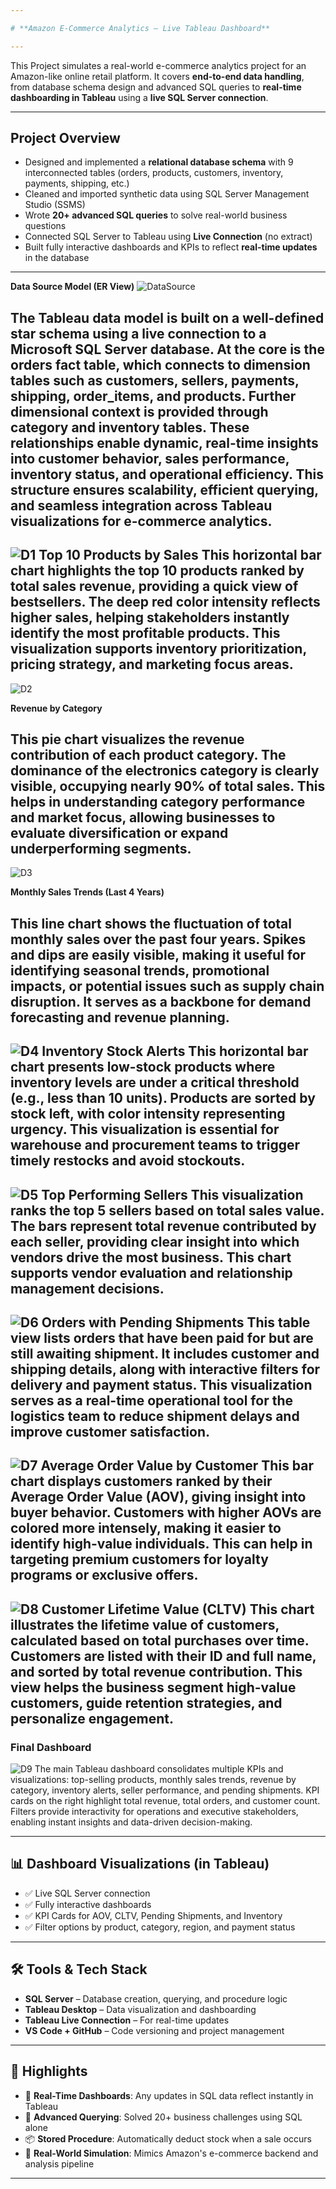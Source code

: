 ```yaml
---

# **Amazon E-Commerce Analytics – Live Tableau Dashboard**

---
```


This Project simulates a real-world e-commerce analytics project for an Amazon-like online retail platform. It covers **end-to-end data handling**, from database schema design and advanced SQL queries to **real-time dashboarding in Tableau** using a **live SQL Server connection**.

---

## Project Overview

- Designed and implemented a **relational database schema** with 9 interconnected tables (orders, products, customers, inventory, payments, shipping, etc.)
- Cleaned and imported synthetic data using SQL Server Management Studio (SSMS)
- Wrote **20+ advanced SQL queries** to solve real-world business questions 
- Connected SQL Server to Tableau using **Live Connection** (no extract)
- Built fully interactive dashboards and KPIs to reflect **real-time updates** in the database

---
**Data Source Model (ER View)**
![DataSource](https://github.com/Priyanka504595/E-Commerce_DataVisualisation_Project_Amazon/blob/master/Datasource.png)

The Tableau data model is built on a well-defined star schema using a live connection to a Microsoft SQL Server database. At the core is the orders fact table, which connects to dimension tables such as customers, sellers, payments, shipping, order_items, and products. Further dimensional context is provided through category and inventory tables. These relationships enable dynamic, real-time insights into customer behavior, sales performance, inventory status, and operational efficiency. This structure ensures scalability, efficient querying, and seamless integration across Tableau visualizations for e-commerce analytics.
---
![D1](https://github.com/Priyanka504595/E-Commerce_DataVisualisation_Project_Amazon/blob/master/D1-Top_Selling_Product.png)
**Top 10 Products by Sales**
This horizontal bar chart highlights the top 10 products ranked by total sales revenue, providing a quick view of bestsellers. The deep red color intensity reflects higher sales, helping stakeholders instantly identify the most profitable products. This visualization supports inventory prioritization, pricing strategy, and marketing focus areas.
---
![D2](https://github.com/Priyanka504595/E-Commerce_DataVisualisation_Project_Amazon/blob/master/D2-Revenue_By_Category.png)

**Revenue by Category**

This pie chart visualizes the revenue contribution of each product category. The dominance of the electronics category is clearly visible, occupying nearly 90% of total sales. This helps in understanding category performance and market focus, allowing businesses to evaluate diversification or expand underperforming segments.
---
![D3](https://github.com/Priyanka504595/E-Commerce_DataVisualisation_Project_Amazon/blob/master/D3-Monthly_sales_Trends.png)

**Monthly Sales Trends (Last 4 Years)**

This line chart shows the fluctuation of total monthly sales over the past four years. Spikes and dips are easily visible, making it useful for identifying seasonal trends, promotional impacts, or potential issues such as supply chain disruption. It serves as a backbone for demand forecasting and revenue planning.
---
![D4](https://github.com/Priyanka504595/Amazon_Analytics_Advanced_SQL_Project/blob/master/ERD_image.jpg)
**Inventory Stock Alerts**
This horizontal bar chart presents low-stock products where inventory levels are under a critical threshold (e.g., less than 10 units). Products are sorted by stock left, with color intensity representing urgency. This visualization is essential for warehouse and procurement teams to trigger timely restocks and avoid stockouts.
---
![D5](https://github.com/Priyanka504595/Amazon_Analytics_Advanced_SQL_Project/blob/master/ERD_image.jpg)
**Top Performing Sellers**
This visualization ranks the top 5 sellers based on total sales value. The bars represent total revenue contributed by each seller, providing clear insight into which vendors drive the most business. This chart supports vendor evaluation and relationship management decisions.
---
![D6](https://github.com/Priyanka504595/Amazon_Analytics_Advanced_SQL_Project/blob/master/ERD_image.jpg)
**Orders with Pending Shipments**
This table view lists orders that have been paid for but are still awaiting shipment. It includes customer and shipping details, along with interactive filters for delivery and payment status. This visualization serves as a real-time operational tool for the logistics team to reduce shipment delays and improve customer satisfaction.
---
![D7](https://github.com/Priyanka504595/Amazon_Analytics_Advanced_SQL_Project/blob/master/ERD_image.jpg)
**Average Order Value by Customer**
This bar chart displays customers ranked by their Average Order Value (AOV), giving insight into buyer behavior. Customers with higher AOVs are colored more intensely, making it easier to identify high-value individuals. This can help in targeting premium customers for loyalty programs or exclusive offers.
---
![D8](https://github.com/Priyanka504595/Amazon_Analytics_Advanced_SQL_Project/blob/master/ERD_image.jpg)
**Customer Lifetime Value (CLTV)**
This chart illustrates the lifetime value of customers, calculated based on total purchases over time. Customers are listed with their ID and full name, and sorted by total revenue contribution. This view helps the business segment high-value customers, guide retention strategies, and personalize engagement.
---
### **Final Dashboard**
![D9](https://github.com/Priyanka504595/Amazon_Analytics_Advanced_SQL_Project/blob/master/ERD_image.jpg)
The main Tableau dashboard consolidates multiple KPIs and visualizations: top-selling products, monthly sales trends, revenue by category, inventory alerts, seller performance, and pending shipments. KPI cards on the right highlight total revenue, total orders, and customer count. Filters provide interactivity for operations and executive stakeholders, enabling instant insights and data-driven decision-making.

---
## 📊 Dashboard Visualizations (in Tableau)

- ✅ Live SQL Server connection
- ✅ Fully interactive dashboards
- ✅ KPI Cards for AOV, CLTV, Pending Shipments, and Inventory
- ✅ Filter options by product, category, region, and payment status

---

## 🛠️ Tools & Tech Stack

- **SQL Server** – Database creation, querying, and procedure logic
- **Tableau Desktop** – Data visualization and dashboarding
- **Tableau Live Connection** – For real-time updates
- **VS Code + GitHub** – Code versioning and project management

---

## 🚀 Highlights

- 🔄 **Real-Time Dashboards**: Any updates in SQL data reflect instantly in Tableau
- 🧠 **Advanced Querying**: Solved 20+ business challenges using SQL alone
- 📦 **Stored Procedure**: Automatically deduct stock when a sale occurs
- 🎯 **Real-World Simulation**: Mimics Amazon's e-commerce backend and analysis pipeline

---



